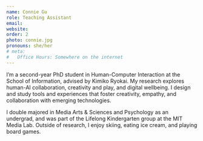 ```yaml
---
name: Connie Gu
role: Teaching Assistant
email:
website:
order: 2
photo: connie.jpg
pronouns: she/her
# meta:
#   Office Hours: Somewhere on the internet
---
```


I’m a second-year PhD student in Human-Computer Interaction at the School of Information, advised by Kimiko Ryokai. My research explores human-AI collaboration, creativity and play, and digital wellbeing. I design and study tools and experiences that foster creativity, empathy, and collaboration with emerging technologies.

I double majored in Media Arts & Sciences and Psychology as an undergrad, and was part of the Lifelong Kindergarten group at the MIT Media Lab. Outside of research, I enjoy skiing, eating ice cream, and playing board games.
